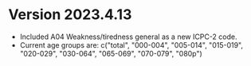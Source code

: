 # Version 2023.4.13

- Included A04 Weakness/tiredness general as a new ICPC-2 code.
- Current age groups are: c("total", "000-004", "005-014", "015-019", "020-029", "030-064", "065-069", "070-079", "080p")
